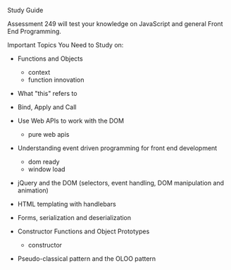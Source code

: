 Study Guide

Assessment 249 will test your knowledge on JavaScript and general Front End Programming.

Important Topics You Need to Study on:

- Functions and Objects
  - context
  - function innovation

- What "this" refers to


- Bind, Apply and Call

- Use Web APIs to work with the DOM
  - pure web apis

- Understanding event driven programming for front end development
  - dom ready
  - window load

- jQuery and the DOM (selectors, event handling, DOM manipulation and animation)

- HTML templating with handlebars

- Forms, serialization and deserialization

- Constructor Functions and Object Prototypes
  - constructor

- Pseudo-classical pattern and the OLOO pattern